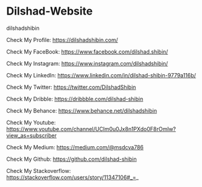 # Dilshad-Website
dilshadshibin

Check My Profile:  https://dilshadshibin.com/

Check My FaceBook: https://www.facebook.com/dilshad.shibin/

Check My Instagram: https://www.instagram.com/dilshadshibin/

Check My LinkedIn: https://www.linkedin.com/in/dilshad-shibin-9779a116b/

Check My Twitter: https://twitter.com/DilshadShibin

Check My Dribble: https://dribbble.com/dilshad-shibin

Check My Behance: https://www.behance.net/dilshadshibin

Check My Youtube: https://www.youtube.com/channel/UCIm0u0Jx8n1PXdo0F8rOmIw?view_as=subscriber

Check My Medium: https://medium.com/@msdcva786

Check My Github: https://github.com/dilshad-shibin

Check My Stackoverflow: https://stackoverflow.com/users/story/11347106#_=_
